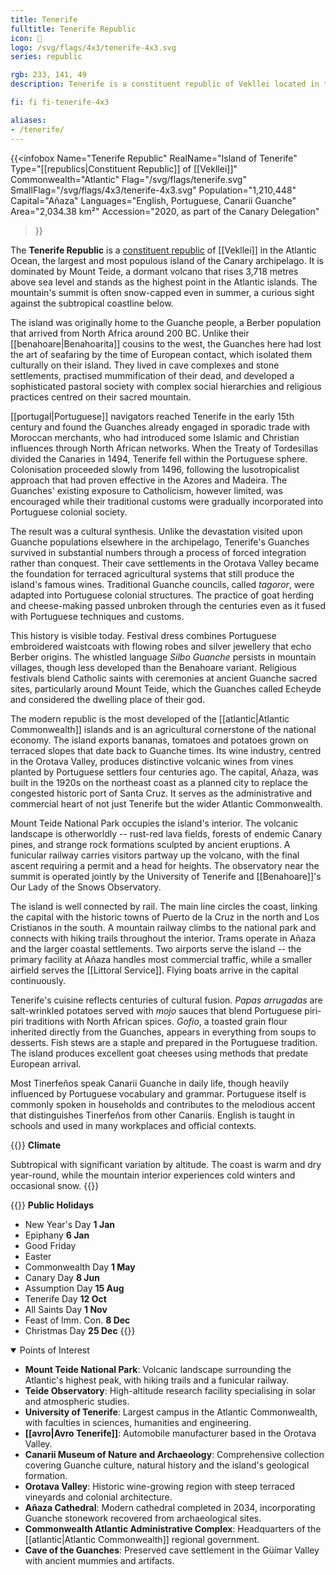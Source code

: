 ```yaml
---
title: Tenerife
fulltitle: Tenerife Republic
icon: 🌋
logo: /svg/flags/4x3/tenerife-4x3.svg
series: republic

rgb: 233, 141, 49
description: Tenerife is a constituent republic of Vekllei located in the North Atlantic Ocean.

fi: fi fi-tenerife-4x3

aliases:
- /tenerife/
---
```

{{<infobox
	 Name="Tenerife Republic"
	 RealName="Island of Tenerife"
	 Type="[[republics|Constituent Republic]] of [[Vekllei]]"
	 Commonwealth="Atlantic"
	 Flag="/svg/flags/tenerife.svg"
	 SmallFlag="/svg/flags/4x3/tenerife-4x3.svg"
	 Population="1,210,448"
	 Capital="Añaza"
	 Languages="English, Portuguese, Canarii Guanche"
	 Area="2,034.38 km²"
	 Accession="2020, as part of the Canary Delegation"
 >}}

The <span class="fi fi-tenerife-4x3"></span> **Tenerife Republic** is a [constituent republic](/republics/) of [[Vekllei]] in the Atlantic Ocean, the largest and most populous island of the Canary archipelago. It is dominated by Mount Teide, a dormant volcano that rises 3,718 metres above sea level and stands as the highest point in the Atlantic islands. The mountain's summit is often snow-capped even in summer, a curious sight against the subtropical coastline below.

The island was originally home to the Guanche people, a Berber population that arrived from North Africa around 200 BC. Unlike their [[benahoare|Benahoarita]] cousins to the west, the Guanches here had lost the art of seafaring by the time of European contact, which isolated them culturally on their island. They lived in cave complexes and stone settlements, practised mummification of their dead, and developed a sophisticated pastoral society with complex social hierarchies and religious practices centred on their sacred mountain.

[[portugal|Portuguese]] navigators reached Tenerife in the early 15th century and found the Guanches already engaged in sporadic trade with Moroccan merchants, who had introduced some Islamic and Christian influences through North African networks. When the Treaty of Tordesillas divided the Canaries in 1494, Tenerife fell within the Portuguese sphere. Colonisation proceeded slowly from 1496, following the lusotropicalist approach that had proven effective in the Azores and Madeira. The Guanches' existing exposure to Catholicism, however limited, was encouraged while their traditional customs were gradually incorporated into Portuguese colonial society.

The result was a cultural synthesis. Unlike the devastation visited upon Guanche populations elsewhere in the archipelago, Tenerife's Guanches survived in substantial numbers through a process of forced integration rather than conquest. Their cave settlements in the Orotava Valley became the foundation for terraced agricultural systems that still produce the island's famous wines. Traditional Guanche councils, called *tagoror*, were adapted into Portuguese colonial structures. The practice of goat herding and cheese-making passed unbroken through the centuries even as it fused with Portuguese techniques and customs.

This history is visible today. Festival dress combines Portuguese embroidered waistcoats with flowing robes and silver jewellery that echo Berber origins. The whistled language *Silbo Guanche* persists in mountain villages, though less developed than the Benahoare variant. Religious festivals blend Catholic saints with ceremonies at ancient Guanche sacred sites, particularly around Mount Teide, which the Guanches called Echeyde and considered the dwelling place of their god.

The modern republic is the most developed of the [[atlantic|Atlantic Commonwealth]] islands and is an agricultural cornerstone of the national economy. The island exports bananas, tomatoes and potatoes grown on terraced slopes that date back to Guanche times. Its wine industry, centred in the Orotava Valley, produces distinctive volcanic wines from vines planted by Portuguese settlers four centuries ago. The capital, Añaza, was built in the 1920s on the northeast coast as a planned city to replace the congested historic port of Santa Cruz. It serves as the administrative and commercial heart of not just Tenerife but the wider Atlantic Commonwealth.

Mount Teide National Park occupies the island's interior. The volcanic landscape is otherworldly -- rust-red lava fields, forests of endemic Canary pines, and strange rock formations sculpted by ancient eruptions. A funicular railway carries visitors partway up the volcano, with the final ascent requiring a permit and a head for heights. The observatory near the summit is operated jointly by the University of Tenerife and [[Benahoare]]'s Our Lady of the Snows Observatory.

The island is well connected by rail. The main line circles the coast, linking the capital with the historic towns of Puerto de la Cruz in the north and Los Cristianos in the south. A mountain railway climbs to the national park and connects with hiking trails throughout the interior. Trams operate in Añaza and the larger coastal settlements. Two airports serve the island -- the primary facility at Añaza handles most commercial traffic, while a smaller airfield serves the [[Littoral Service]]. Flying boats arrive in the capital continuously.

Tenerife's cuisine reflects centuries of cultural fusion. *Papas arrugadas* are salt-wrinkled potatoes served with *mojo* sauces that blend Portuguese piri-piri traditions with North African spices. *Gofio*, a toasted grain flour inherited directly from the Guanches, appears in everything from soups to desserts. Fish stews are a staple and prepared in the Portuguese tradition. The island produces excellent goat cheeses using methods that predate European arrival.

Most Tinerfeños speak Canarii Guanche in daily life, though heavily influenced by Portuguese vocabulary and grammar. Portuguese itself is commonly spoken in households and contributes to the melodious accent that distinguishes Tinerfeños from other Canariis. English is taught in schools and used in many workplaces and official contexts.

{{<note table>}}
**Climate**

Subtropical with significant variation by altitude. The coast is warm and dry year-round, while the mountain interior experiences cold winters and occasional snow.
{{</note>}}

{{<note table>}}
**Public Holidays**

* New Year's Day **1 Jan**
* Epiphany **6 Jan**
* Good Friday
* Easter
* Commonwealth Day **1 May**
* Canary Day **8 Jun**
* Assumption Day **15 Aug**
* Tenerife Day **12 Oct**
* All Saints Day **1 Nov**
* Feast of Imm. Con. **8 Dec**
* Christmas Day **25 Dec**
{{</note>}}

<details open>
<summary>Points of Interest</summary>

- **Mount Teide National Park**: Volcanic landscape surrounding the Atlantic's highest peak, with hiking trails and a funicular railway.
- **Teide Observatory**: High-altitude research facility specialising in solar and atmospheric studies.
- **University of Tenerife**: Largest campus in the Atlantic Commonwealth, with faculties in sciences, humanities and engineering.
- **[[avro|Avro Tenerife]]**: Automobile manufacturer based in the Orotava Valley.
- **Canarii Museum of Nature and Archaeology**: Comprehensive collection covering Guanche culture, natural history and the island's geological formation.
- **Orotava Valley**: Historic wine-growing region with steep terraced vineyards and colonial architecture.
- **Añaza Cathedral**: Modern cathedral completed in 2034, incorporating Guanche stonework recovered from archaeological sites.
- **Commonwealth Atlantic Administrative Complex**: Headquarters of the [[atlantic|Atlantic Commonwealth]] regional government.
- **Cave of the Guanches**: Preserved cave settlement in the Güímar Valley with ancient mummies and artifacts.
</details>